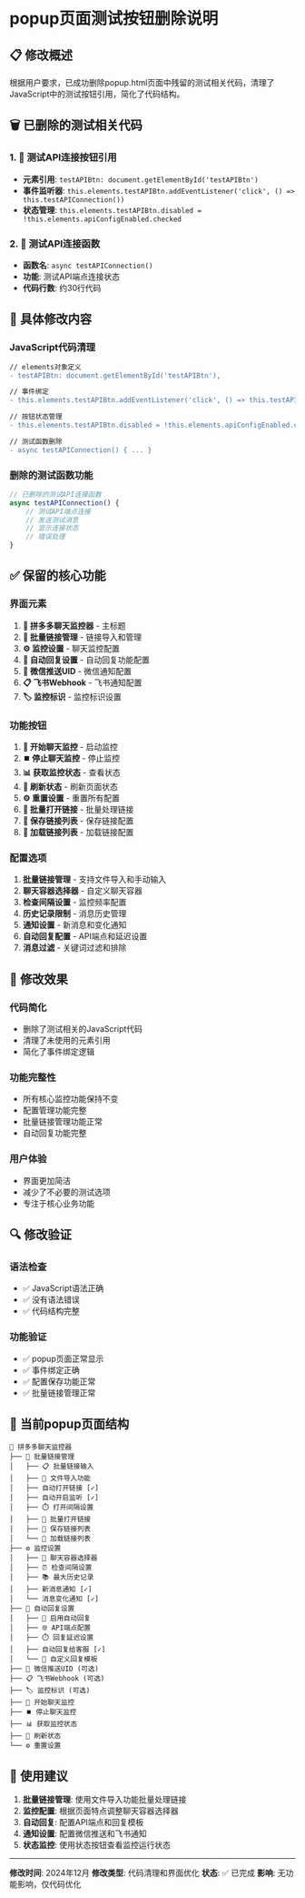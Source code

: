 # popup页面测试按钮删除说明

## 📋 修改概述

根据用户要求，已成功删除popup.html页面中残留的测试相关代码，清理了JavaScript中的测试按钮引用，简化了代码结构。

## 🗑️ 已删除的测试相关代码

### 1. 🧪 测试API连接按钮引用
- **元素引用**: `testAPIBtn: document.getElementById('testAPIBtn')`
- **事件监听器**: `this.elements.testAPIBtn.addEventListener('click', () => this.testAPIConnection())`
- **状态管理**: `this.elements.testAPIBtn.disabled = !this.elements.apiConfigEnabled.checked`

### 2. 📝 测试API连接函数
- **函数名**: `async testAPIConnection()`
- **功能**: 测试API端点连接状态
- **代码行数**: 约30行代码

## 🔧 具体修改内容

### JavaScript代码清理
```diff
// elements对象定义
- testAPIBtn: document.getElementById('testAPIBtn'),

// 事件绑定
- this.elements.testAPIBtn.addEventListener('click', () => this.testAPIConnection());

// 按钮状态管理
- this.elements.testAPIBtn.disabled = !this.elements.apiConfigEnabled.checked;

// 测试函数删除
- async testAPIConnection() { ... }
```

### 删除的测试函数功能
```javascript
// 已删除的测试API连接函数
async testAPIConnection() {
    // 测试API端点连接
    // 发送测试消息
    // 显示连接状态
    // 错误处理
}
```

## ✅ 保留的核心功能

### 界面元素
1. **💬 拼多多聊天监控器** - 主标题
2. **🔗 批量链接管理** - 链接导入和管理
3. **⚙️ 监控设置** - 聊天监控配置
4. **🤖 自动回复设置** - 自动回复功能配置
5. **📱 微信推送UID** - 微信通知配置
6. **📋 飞书Webhook** - 飞书通知配置
7. **🏷️ 监控标识** - 监控标识设置

### 功能按钮
1. **🚀 开始聊天监控** - 启动监控
2. **⏹️ 停止聊天监控** - 停止监控
3. **📊 获取监控状态** - 查看状态
4. **🔄 刷新状态** - 刷新页面状态
5. **⚙️ 重置设置** - 重置所有配置
6. **🚀 批量打开链接** - 批量处理链接
7. **💾 保存链接列表** - 保存链接配置
8. **📂 加载链接列表** - 加载链接配置

### 配置选项
1. **批量链接管理** - 支持文件导入和手动输入
2. **聊天容器选择器** - 自定义聊天容器
3. **检查间隔设置** - 监控频率配置
4. **历史记录限制** - 消息历史管理
5. **通知设置** - 新消息和变化通知
6. **自动回复配置** - API端点和延迟设置
7. **消息过滤** - 关键词过滤和排除

## 🎯 修改效果

### 代码简化
- 删除了测试相关的JavaScript代码
- 清理了未使用的元素引用
- 简化了事件绑定逻辑

### 功能完整性
- 所有核心监控功能保持不变
- 配置管理功能完整
- 批量链接管理功能正常
- 自动回复功能完整

### 用户体验
- 界面更加简洁
- 减少了不必要的测试选项
- 专注于核心业务功能

## 🔍 修改验证

### 语法检查
- ✅ JavaScript语法正确
- ✅ 没有语法错误
- ✅ 代码结构完整

### 功能验证
- ✅ popup页面正常显示
- ✅ 事件绑定正确
- ✅ 配置保存功能正常
- ✅ 批量链接管理正常

## 📱 当前popup页面结构

```
💬 拼多多聊天监控器
├── 🔗 批量链接管理
│   ├── 📋 批量链接输入
│   ├── 📁 文件导入功能
│   ├── 自动打开链接 [✓]
│   ├── 自动开启监听 [✓]
│   ├── ⏱️ 打开间隔设置
│   ├── 🚀 批量打开链接
│   ├── 💾 保存链接列表
│   └── 📂 加载链接列表
├── ⚙️ 监控设置
│   ├── 🎯 聊天容器选择器
│   ├── ⏰ 检查间隔设置
│   ├── 📚 最大历史记录
│   ├── 新消息通知 [✓]
│   └── 消息变化通知 [✓]
├── 🤖 自动回复设置
│   ├── 🔧 启用自动回复
│   ├── 🌐 API端点配置
│   ├── ⏱️ 回复延迟设置
│   ├── 自动回复给客服 [✓]
│   └── 📝 自定义回复模板
├── 📱 微信推送UID (可选)
├── 📋 飞书Webhook (可选)
├── 🏷️ 监控标识 (可选)
├── 🚀 开始聊天监控
├── ⏹️ 停止聊天监控
├── 📊 获取监控状态
├── 🔄 刷新状态
└── ⚙️ 重置设置
```

## 🚀 使用建议

1. **批量链接管理**: 使用文件导入功能批量处理链接
2. **监控配置**: 根据页面特点调整聊天容器选择器
3. **自动回复**: 配置API端点和回复模板
4. **通知设置**: 配置微信推送和飞书通知
5. **状态监控**: 使用状态按钮查看监控运行状态

---

**修改时间**: 2024年12月
**修改类型**: 代码清理和界面优化
**状态**: ✅ 已完成
**影响**: 无功能影响，仅代码优化 
